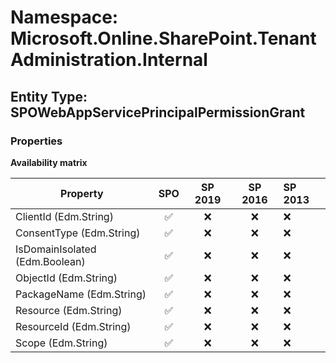 # Namespace: Microsoft.Online.SharePoint.TenantAdministration.Internal

## Entity Type: SPOWebAppServicePrincipalPermissionGrant

### Properties

**Availability matrix**

Property | SPO | SP 2019 | SP 2016 | SP 2013
----------|:---:|:-------:|:-------:|:-------
ClientId (Edm.String) | ✅ | ❌ | ❌ | ❌
ConsentType (Edm.String) | ✅ | ❌ | ❌ | ❌
IsDomainIsolated (Edm.Boolean) | ✅ | ❌ | ❌ | ❌
ObjectId (Edm.String) | ✅ | ❌ | ❌ | ❌
PackageName (Edm.String) | ✅ | ❌ | ❌ | ❌
Resource (Edm.String) | ✅ | ❌ | ❌ | ❌
ResourceId (Edm.String) | ✅ | ❌ | ❌ | ❌
Scope (Edm.String) | ✅ | ❌ | ❌ | ❌


